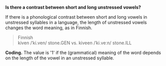**Is there a contrast between short and long unstressed vowels?**

If there is a phonological contrast between short and long vowels in unstressed syllables in a language, the length of unstressed vowels changes the word meaning, as in Finnish.

>Finnish<br/>
>kiven /ˈki.ven/ stone.GEN vs. kiveen /ˈki.veːn/ stone.ILL

**Coding.** The value is '1' if the (grammatical) meaning of the word depends on the length of the vowel in an unstressed syllable.
